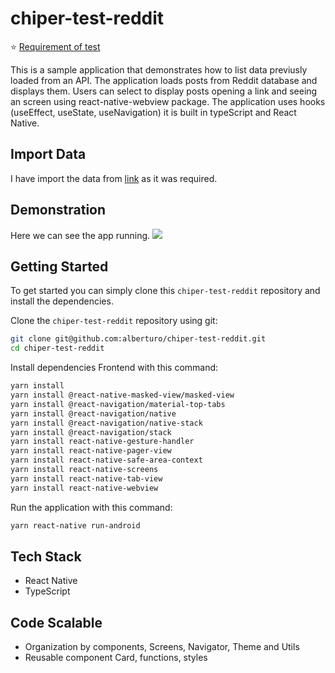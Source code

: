 # chiper-test-reddit



:star: [Requirement of test](https://groovy-dahlia-91d.notion.site/Frontend-Engineer-9af0a177379e4ff8a7a74d3a84dc4ac9)

This is a sample application that demonstrates how to list data previusly loaded from an API. The application loads posts from Reddit database and displays them. Users can select to display posts opening a link and seeing an screen using react-native-webview package. The application uses hooks (useEffect, useState, useNavigation) it is built in typeScript and React Native.



## Import Data
I have import the data from [link](https://api.reddit.com/r/pics/hot.json) as it was required.


## Demonstration


Here we can see the app running.
![](https://github.com/alberturo/chiper-test-reddit/blob/main/ezgif.com-gif-maker.gif?raw=true)


## Getting Started
To get started  you can simply clone this `chiper-test-reddit` repository and install the dependencies.

Clone the `chiper-test-reddit` repository using git:

```bash
git clone git@github.com:alberturo/chiper-test-reddit.git
cd chiper-test-reddit
```

Install dependencies Frontend with this command:
```bash
yarn install
yarn install @react-native-masked-view/masked-view
yarn install @react-navigation/material-top-tabs
yarn install @react-navigation/native
yarn install @react-navigation/native-stack
yarn install @react-navigation/stack
yarn install react-native-gesture-handler
yarn install react-native-pager-view
yarn install react-native-safe-area-context
yarn install react-native-screens
yarn install react-native-tab-view
yarn install react-native-webview

```


Run the application with this command:
```bash
yarn react-native run-android

```

## Tech Stack
* React Native
* TypeScript

## Code Scalable
* Organization by components, Screens, Navigator, Theme and Utils
* Reusable component Card, functions, styles
